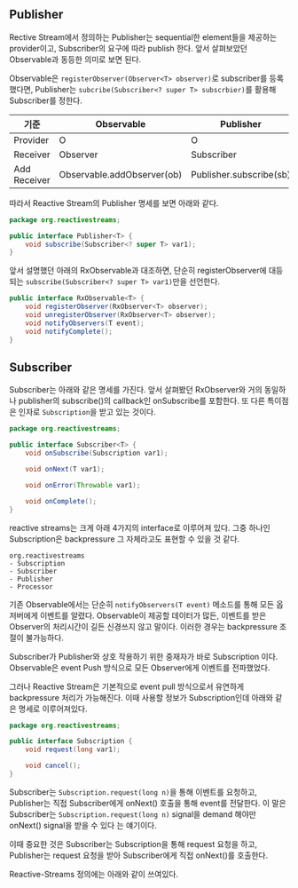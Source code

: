 ## Publisher 

Rective Stream에서 정의하는 Publisher는 sequential한 element들을 제공하는 provider이고, Subscriber의 요구에 따라 publish 한다.
앞서 살펴보았던 Observable과 동등한 의미로 보면 된다.

Observable은 `registerObserver(Observer<T> observer)`로 subscriber를 등록했다면, Publisher는 `subcribe(Subscriber<? super T> subscrbier)`를 활용해
Subscriber를 정한다.

 기준 | Observable | Publisher
---------- | --------- | ---------
Provider | O  | O
Receiver | Observer | Subscriber
Add Receiver | Observable.addObserver(ob) | Publisher.subscribe(sb) 

따라서 Reactive Stream의 Publisher 명세를 보면 아래와 같다.

```java
package org.reactivestreams;

public interface Publisher<T> {
    void subscribe(Subscriber<? super T> var1);
}
``` 

앞서 설명했던 아래의 RxObservable과 대조하면, 단순히 registerObserver에 대등되는 `subscribe(Subscriber<? super T> var1)`만을 선언한다. 

```java
public interface RxObservable<T> {
    void registerObserver(RxObserver<T> observer);
    void unregisterObserver(RxObserver<T> observer);
    void notifyObservers(T event);
    void notifyComplete();
}
```

## Subscriber

Subscriber는 아래와 같은 명세를 가진다. 앞서 살펴봤던 RxObserver와 거의 동일하나 publisher의 subscribe()의 callback인 onSubscribe를 포함한다.
또 다른 특이점은 인자로 `Subscription`을 받고 있는 것이다. 

```java
package org.reactivestreams;

public interface Subscriber<T> {
    void onSubscribe(Subscription var1);

    void onNext(T var1);

    void onError(Throwable var1);

    void onComplete();
}
```

reactive streams는 크게 아래 4가지의 interface로 이루어져 있다. 그중 하나인 Subscription은 backpressure 그 자체라고도 표현할 수 있을 것 같다. 

```
org.reactivestreams
- Subscription
- Subscriber
- Publisher
- Processor
```

기존 Observable에서는 단순히 `notifyObservers(T event)` 메소드를 통해 모든 옵저버에게 이벤트를 알렸다. 
Observable이 제공할 데이터가 많든, 이벤트를 받은 Observer의 처리시간이 길든 신경쓰지 않고 말이다. 이러한 경우는 backpressure 조절이 불가능하다. 

Subscriber가 Publisher와 상호 작용하기 위한 중재자가 바로 Subscription 이다. Observable은 event Push 방식으로 모든 Observer에게 이벤트를 전파했었다.

그러나 Reactive Stream은 기본적으로 event pull 방식으로서 유연하게 backpressure 처리가 가능해진다.
이때 사용할 정보가 Subscription인데 아래와 같은 명세로 이루어져있다.

```java
package org.reactivestreams;

public interface Subscription {
    void request(long var1);

    void cancel();
}
```

Subscriber는 `Subscription.request(long n)`을 통해 이벤트를 요청하고, Publisher는 직접 Subscriber에게 onNext() 호출을 통해 event를 전달한다. 
이 말은 Subscriber는 `Subscription.request(long n)` signal을 demand 해야만 onNext() signal을 받을 수 있다 는 얘기이다.

이때 중요한 것은 Subscriber는 Subscription을 통해 request 요청을 하고, Publisher는 request 요청을 받아 Subscriber에게 직접 onNext()를 호출한다.

Reactive-Streams 정의에는 아래와 같이 쓰여있다.


